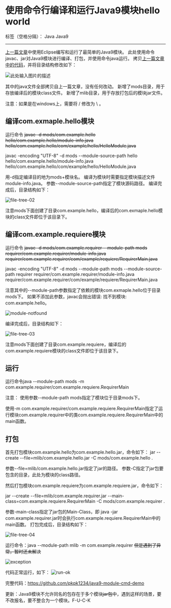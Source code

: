 # 使用命令行编译和运行Java9模块hello world

标签（空格分隔）： Java Java9

---

[上一篇文章][1]中使用Eclipse编写和运行了最简单的Java9模块。
此处使用命令javac、jar对Java9模块进行编译、打包，并使用命令java运行。
拷贝[上一篇文章中的代码][2]，并将目录结构修改如下：

![此处输入图片的描述][3]

其中的java文件全部拷贝自上一篇文章，没有任何改动。
新增了mods目录，用于存放编译后的模块class文件。
新增了mlib目录，用于存放打包后的模块jar文件。

注意：如果是在windows上，需要将 / 修改为 \ 。

## 编译com.exmaple.hello模块
运行命令 ~~javac -d mods/com.example.hello hello/com.example.hello/module-info.java hello/com.example.hello/com/example/hello/HelloModule.java~~

javac -encoding "UTF-8" -d mods --module-source-path hello hello/com.example.hello/module-info.java hello/com.example.hello/com/example/hello/HelloModule.java

用-d指定编译目的地为mods+模块名。
编译为模块时需要指定模块描述文件module-info.java。
参数--module-source-path指定了模块源码路径。
编译完成后，目录结构如下：

![file-tree-02][4]

注意mods下面创建了目录com.example.hello，编译后的com.exmaple.hello模块的class文件即位于该目录下。

## 编译com.example.requiere模块
运行命令 ~~javac -d mods/com.example.requirer --module-path mods  requirer/com.example.requirer/module-info.java requirer/com.example.requirer/com/example/requiere/RequirerMain.java~~

javac -encoding "UTF-8" -d mods --module-path mods --module-source-path requirer requirer/com.example.requirer/module-info.java requirer/com.example.requirer/com/example/requiere/RequirerMain.java

注意其中的--module-path参数指定了依赖的模块com.exmaple.hello位于目录mods下。
如果不添加此参数，javac会抛出错误: 找不到模块: com.example.hello。

![module-notfound][5]

编译完成后，目录结构如下：

![file-tree-03][6]

注意mods下面创建了目录com.example.requiere，编译后的com.example.requiere模块的class文件即位于该目录下。

## 运行
运行命令java --module-path mods -m com.example.requirer/com.example.requiere.RequirerMain

注意：
使用参数--module-path mods指定了模块位于目录mods下。

使用-m com.example.requirer/com.example.requiere.RequirerMain指定了运行模块com.example.requirer中的类com.example.requiere.RequirerMain中的main函数。

## 打包
首先打包模块com.example.hello为com.example.hello.jar，命令如下：
jar --create --file=mlib/com.example.hello.jar -C mods/com.example.hello .

参数--file=mlib/com.example.hello.jar指定了jar的路径。
参数-C指定了jar包要包含的目录，此处为模块的class路径。

然后打包模块com.example.requiere为com.example.requiere.jar，命令如下：

jar --create --file=mlib/com.example.requirer.jar --main-class=com.example.requiere.RequirerMain -C mods/com.example.requirer .

参数-main-class指定了jar包的Main-Class，即 java -jar com.example.requirer.jar时会执行com.example.requiere.RequirerMain中的main函数。
打包完成后，目录结构如下：

![file-tree-04][7]

运行命令：java --module-path mlib -m com.example.requirer
~~但是遇到了异常，暂时还未解决~~

![exception][8]

代码正常运行，如下：
![run-ok][9]

完整代码：https://github.com/pkpk1234/java9-module-cmd-demo

更新：Java9模块不允许同名的包存在于多个模块~~jar包~~中，遇到这样的场景，要不改报名，要不整合为一个模块。F-U-C-K


  [1]: https://zhuanlan.zhihu.com/p/30743052
  [2]: https://github.com/pkpk1234/java9-module-eclipse-demo
  [3]: https://ip.freep.cn/593396/java9%E6%A8%A1%E5%9D%97/hello-module-cmd/file-tree.jpg
  [4]: https://ip.freep.cn/593396/java9%E6%A8%A1%E5%9D%97/hello-module-cmd/file-tree-02.jpg
  [5]: https://ip.freep.cn/593396/java9%E6%A8%A1%E5%9D%97/hello-module-cmd/module-notfound.jpg
  [6]: https://ip.freep.cn/593396/java9%E6%A8%A1%E5%9D%97/hello-module-cmd/file-tree-03.jpg
  [7]: https://ip.freep.cn/593396/java9%E6%A8%A1%E5%9D%97/hello-module-cmd/file-tree-04.jpg
  [8]: https://ip.freep.cn/593396/java9%E6%A8%A1%E5%9D%97/hello-module-cmd/exception.jpg
  [9]: https://ip.freep.cn/593396/java9%E6%A8%A1%E5%9D%97/hello-module-cmd/run-ok.jpg
